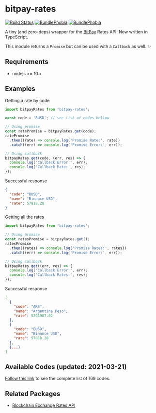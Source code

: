 # bitpay-rates

[![Build Status](https://img.shields.io/travis/bycolco/bitpay-rates.svg?style=flat-square)](https://travis-ci.org/bycolco/bitpay-rates)
[![BundlePhobia](https://img.shields.io/bundlephobia/min/bitpay-rates.svg?style=flat-square)](https://bundlephobia.com/result?p=bitpay-rates)
[![BundlePhobia](https://img.shields.io/bundlephobia/minzip/bitpay-rates.svg?style=flat-square)](https://bundlephobia.com/result?p=bitpay-rates)

A tiny (and zero-deps) wrapper for the [BitPay](https://bitpay.com/rates) Rates API. Now written in TypeScript.

This module returns a `Promise` but can be used with a `Callback` as well. ✨

## Requirements

- nodejs >= 10.x

## Examples

Getting a rate by code

```js
import bitpayRates from 'bitpay-rates';

const code = 'BUSD'; // see list of codes bellow

// Using promise
const ratePromise = bitpayRates.get(code);
ratePromise
  .then((rate) => console.log('Promise Rate:', rate))
  .catch((err) => console.log('Promise Error:', err));

// Using callback
bitpayRates.get(code, (err, res) => {
  console.log('Callback Error:', err);
  console.log('Callback Rate:', res);
});
```

Successful response

```json
{
  "code": "BUSD",
  "name": "Binance USD",
  "rate": 57818.28
}
```

Getting all the rates

```js
import bitpayRates from 'bitpay-rates';

// Using promise
const ratesPromise = bitpayRates.get();
ratesPromise
  .then((rates) => console.log('Promise Rates:', rates))
  .catch((err) => console.log('Promise Error:', err));

// Using callback
bitpayRates.get((err, res) => {
  console.log('Callback Error:', err);
  console.log('Callback Rates:', res);
});
```

Successful response

```json
[
  {
    "code": "ARS",
    "name": "Argentine Peso",
    "rate": 5291987.02
  },
  {
    "code": "BUSD",
    "name": "Binance USD",
    "rate": 57818.28
  },
  {...}
]
```

## Available Codes (updated: 2021-03-21)

[Follow this link](CODES.md#available-codes-updated-2021-03-21) to see the complete list of 169 codes.

## Related Packages

- [Blockchain Exchange Rates API](https://npmjs.com/blockchain-rates)

